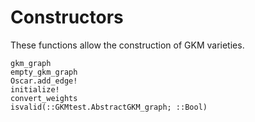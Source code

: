 # Constructors

These functions allow the construction of GKM varieties.

```@docs
gkm_graph
empty_gkm_graph
Oscar.add_edge!
initialize!
convert_weights
isvalid(::GKMtest.AbstractGKM_graph; ::Bool)
```